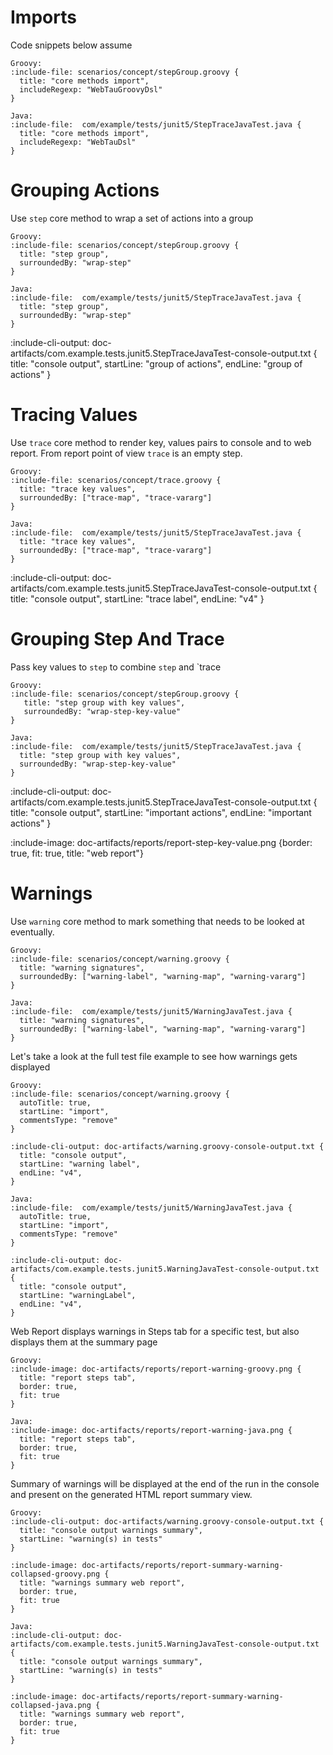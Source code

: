 # Imports

Code snippets below assume

```tabs
Groovy:
:include-file: scenarios/concept/stepGroup.groovy {
  title: "core methods import",
  includeRegexp: "WebTauGroovyDsl"
}

Java:
:include-file:  com/example/tests/junit5/StepTraceJavaTest.java {
  title: "core methods import",
  includeRegexp: "WebTauDsl"
}
```

# Grouping Actions

Use `step` core method to wrap a set of actions into a group

```tabs
Groovy:
:include-file: scenarios/concept/stepGroup.groovy {
  title: "step group",
  surroundedBy: "wrap-step"
}

Java:
:include-file:  com/example/tests/junit5/StepTraceJavaTest.java {
  title: "step group",
  surroundedBy: "wrap-step"
}
```

:include-cli-output: doc-artifacts/com.example.tests.junit5.StepTraceJavaTest-console-output.txt {
  title: "console output",
  startLine: "group of actions",
  endLine: "group of actions"
}

# Tracing Values

Use `trace` core method to render key, values pairs to console and to web report.
From report point of view `trace` is an empty step.

```tabs
Groovy:
:include-file: scenarios/concept/trace.groovy {
  title: "trace key values",
  surroundedBy: ["trace-map", "trace-vararg"]
}

Java:
:include-file:  com/example/tests/junit5/StepTraceJavaTest.java {
  title: "trace key values",
  surroundedBy: ["trace-map", "trace-vararg"]
}
```

:include-cli-output: doc-artifacts/com.example.tests.junit5.StepTraceJavaTest-console-output.txt {
  title: "console output",
  startLine: "trace label",
  endLine: "v4"
}

# Grouping Step And Trace

Pass key values to `step` to combine `step` and `trace

```tabs
Groovy:
:include-file: scenarios/concept/stepGroup.groovy {
   title: "step group with key values",
   surroundedBy: "wrap-step-key-value"
}

Java:
:include-file:  com/example/tests/junit5/StepTraceJavaTest.java {
  title: "step group with key values",
  surroundedBy: "wrap-step-key-value"
}
```

:include-cli-output: doc-artifacts/com.example.tests.junit5.StepTraceJavaTest-console-output.txt {
  title: "console output",
  startLine: "important actions",
  endLine: "important actions"
}

:include-image: doc-artifacts/reports/report-step-key-value.png {border: true, fit: true, title: "web report"}

# Warnings

Use `warning` core method to mark something that needs to be looked at eventually.

```tabs
Groovy:
:include-file: scenarios/concept/warning.groovy {
  title: "warning signatures",
  surroundedBy: ["warning-label", "warning-map", "warning-vararg"]
}

Java:
:include-file:  com/example/tests/junit5/WarningJavaTest.java {
  title: "warning signatures",
  surroundedBy: ["warning-label", "warning-map", "warning-vararg"]
}
```

Let's take a look at the full test file example to see how warnings gets displayed

```tabs
Groovy:
:include-file: scenarios/concept/warning.groovy {
  autoTitle: true,
  startLine: "import",
  commentsType: "remove"
}

:include-cli-output: doc-artifacts/warning.groovy-console-output.txt {
  title: "console output",
  startLine: "warning label",
  endLine: "v4",
}

Java:
:include-file:  com/example/tests/junit5/WarningJavaTest.java {
  autoTitle: true,
  startLine: "import",
  commentsType: "remove"
}

:include-cli-output: doc-artifacts/com.example.tests.junit5.WarningJavaTest-console-output.txt {
  title: "console output",
  startLine: "warningLabel",
  endLine: "v4",
}
```

Web Report displays warnings in Steps tab for a specific test, but also displays them at the summary page

```tabs
Groovy:
:include-image: doc-artifacts/reports/report-warning-groovy.png {
  title: "report steps tab",
  border: true,
  fit: true
}

Java:
:include-image: doc-artifacts/reports/report-warning-java.png {
  title: "report steps tab",
  border: true,
  fit: true
}
```

Summary of warnings will be displayed at the end of the run in the console and present on the generated HTML report summary view.

```tabs
Groovy:
:include-cli-output: doc-artifacts/warning.groovy-console-output.txt {
  title: "console output warnings summary", 
  startLine: "warning(s) in tests"
}

:include-image: doc-artifacts/reports/report-summary-warning-collapsed-groovy.png {
  title: "warnings summary web report",
  border: true,
  fit: true
}

Java:
:include-cli-output: doc-artifacts/com.example.tests.junit5.WarningJavaTest-console-output.txt {
  title: "console output warnings summary", 
  startLine: "warning(s) in tests"
}

:include-image: doc-artifacts/reports/report-summary-warning-collapsed-java.png {
  title: "warnings summary web report",
  border: true,
  fit: true
}
```
